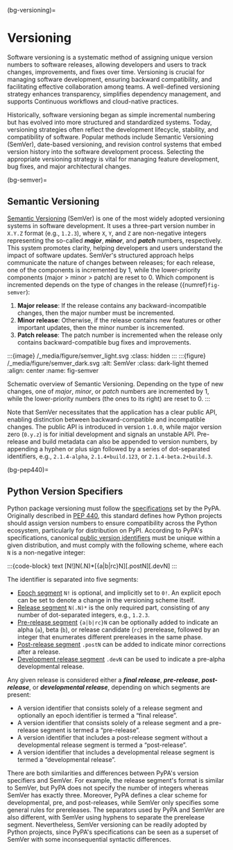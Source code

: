 (bg-versioning)=
# Versioning

Software versioning is a systematic method of 
assigning unique version numbers to software releases, 
allowing developers and users 
to track changes, improvements, and fixes over time. 
Versioning is crucial for managing software development, 
ensuring backward compatibility, and facilitating effective collaboration among teams. 
A well-defined versioning strategy enhances transparency, 
simplifies dependency management, 
and supports Continuous workflows and cloud-native practices.

Historically, software versioning began as simple incremental numbering 
but has evolved into more structured and standardized systems. 
Today, versioning strategies often reflect the development lifecycle, 
stability, and compatibility of software. 
Popular methods include Semantic Versioning (SemVer), 
date-based versioning, and revision control systems 
that embed version history into the software development process. 
Selecting the appropriate versioning strategy is vital for managing feature development, 
bug fixes, and major architectural changes.


(bg-semver)=
## Semantic Versioning

[Semantic Versioning](https://semver.org/spec/v2.0.0.html) (SemVer) is one of the 
most widely adopted versioning systems in software development. 
It uses a three-part version number in `X.Y.Z` format (e.g., `1.2.3`),
where `X`, `Y`, and `Z` are non-negative integers 
representing the so-called ***major***, ***minor***, and ***patch*** numbers, respectively. 
This system promotes clarity, helping developers and users 
understand the impact of software updates.
SemVer's structured approach helps communicate 
the nature of changes between releases;
for each release, one of the components is incremented by 1, 
while the lower-priority components (major > minor > patch) are reset to 0. 
Which component is incremented depends on the type of changes in the release ({numref}`fig-semver`):

1. **Major release**: 
  If the release contains any backward-incompatible changes,
  then the major number must be incremented.
2. **Minor release**:
   Otherwise, if the release contains new features or
   other important updates, then the minor number is incremented.
3. **Patch release**:
   The patch number is incremented when the release
   only contains backward-compatible bug fixes and improvements.

:::{image} /_media/figure/semver_light.svg
:class: hidden
:::
:::{figure} /_media/figure/semver_dark.svg
:alt: SemVer
:class: dark-light themed
:align: center
:name: fig-semver

Schematic overview of Semantic Versioning.
Depending on the type of new changes,
one of *major*, *minor*, or *patch* numbers are incremented by 1,
while the lower-priority numbers (the ones to its right) are reset to 0.
:::

Note that SemVer necessitates that the application has a clear public API,
enabling distinction between backward-compatible and incompatible changes.
The public API is introduced in version `1.0.0`, 
while major version zero (`0.y.z`) is for initial development and signals an unstable API.
Pre-release and build metadata can also be appended to version numbers,
by appending a hyphen or plus sign followed by a series of dot-separated identifiers,
e.g., `2.1.4-alpha`, `2.1.4+build.123`, or `2.1.4-beta.2+build.3`. 


(bg-pep440)=
## Python Version Specifiers

Python package versioning must follow the [specifications](https://packaging.python.org/en/latest/specifications/version-specifiers/#version-specifiers)
set by the PyPA. Originally described in [PEP 440](https://peps.python.org/pep-0440/), 
this standard defines how Python projects should assign version numbers 
to ensure compatibility across the Python ecosystem, 
particularly for distribution on PyPI.
According to PyPA's specifications, 
canonical [public version identifiers](https://peps.python.org/pep-0440/#public-version-identifiers)
must be unique within a given distribution,
and must comply with the following scheme, where each `N` is a non-negative integer:

:::{code-block} text
[N!]N(.N)*[{a|b|rc}N][.postN][.devN]
:::

The identifier is separated into five segments:
* [Epoch segment](https://peps.python.org/pep-0440/#version-epochs) `N!`
  is optional, and implicitly set to `0!`. An explicit epoch can be set
  to denote a change in the versioning scheme itself.
* [Release segment](https://peps.python.org/pep-0440/#final-releases) `N(.N)*`
  is the only required part, consisting of any number of dot-separated integers, e.g., `1.2.3`.
* [Pre-release segment](https://peps.python.org/pep-0440/#pre-releases) `{a|b|rc}N`
  can be optionally added to indicate an alpha (`a`), beta (`b`), or release candidate (`rc`) prerelease,
  followed by an integer that enumerates different prereleases in the same phase.
* [Post-release segment](https://peps.python.org/pep-0440/#post-releases) `.postN`
  can be added to indicate minor corrections after a release.
* [Development release segment](https://peps.python.org/pep-0440/#developmental-releases) `.devN`
  can be used to indicate a pre-alpha developmental release.

Any given release is considered either a ***final release***, ***pre-release***, ***post-release***,
or ***developmental release***, depending on which segments are present:
- A version identifier that consists solely of a release segment and optionally an epoch identifier
  is termed a “final release”.
-  A version identifier that consists solely of a release segment and a pre-release segment is
   termed a “pre-release”.
- A version identifier that includes a post-release segment without a developmental release segment
  is termed a “post-release”.
- A version identifier that includes a developmental release segment is termed a “developmental release”.

There are both similarities and differences between PyPA's version specifiers and SemVer.
For example, the release segment's format is similar to SemVer,
but PyPA does not specify the number of integers whereas SemVer has exactly three.
Moreover, PyPA defines a clear scheme for developmental, pre, and post-releases,
while SemVer only specifies some general rules for prereleases.
The separators used by PyPA and SemVer are also different,
with SemVer using hyphens to separate the prerelease segment.
Nevertheless, SemVer versioning can be readily adopted by Python projects,
since PyPA's specifications can be seen as a superset of SemVer
with some inconsequential syntactic differences.
